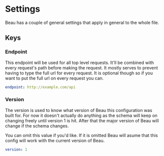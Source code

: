 # Settings
Beau has a couple of general settings that apply in general to the whole file.

## Keys
### Endpoint
This endpoint will be used for all top level requests. It'll be combined with every request's path before making the request. It mostly serves to prevent having to type the full url for every request. It is optional though so if you want to put the full url on every request you can.

```yaml
endpoint: http://example.com/api
```

### Version
The version is used to know what version of Beau this configuration was built for. For now it doesn't actually do anything as the schema will keep on changing freely until version 1 is hit. After that the major version of Beau will change if the schema changes.

You can omit this value if you'd like. If it is omitted Beau will asume that this config will work with the current version of Beau.

```yaml
version: 1
```
